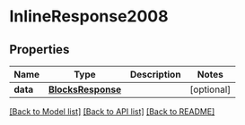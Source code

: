 # InlineResponse2008

## Properties
Name | Type | Description | Notes
------------ | ------------- | ------------- | -------------
**data** | [**BlocksResponse**](BlocksResponse.md) |  | [optional] 

[[Back to Model list]](../README.md#documentation-for-models) [[Back to API list]](../README.md#documentation-for-api-endpoints) [[Back to README]](../README.md)


